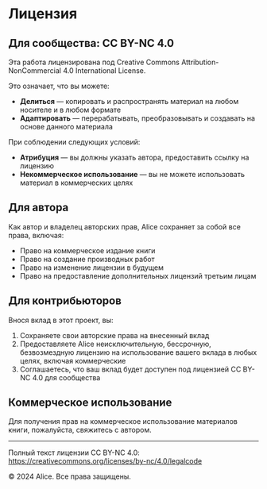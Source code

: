 # Лицензия

## Для сообщества: CC BY-NC 4.0

Эта работа лицензирована под Creative Commons Attribution-NonCommercial 4.0 International License.

Это означает, что вы можете:
- **Делиться** — копировать и распространять материал на любом носителе и в любом формате
- **Адаптировать** — перерабатывать, преобразовывать и создавать на основе данного материала

При соблюдении следующих условий:
- **Атрибуция** — вы должны указать автора, предоставить ссылку на лицензию
- **Некоммерческое использование** — вы не можете использовать материал в коммерческих целях

## Для автора

Как автор и владелец авторских прав, Alice сохраняет за собой все права, включая:
- Право на коммерческое издание книги
- Право на создание производных работ
- Право на изменение лицензии в будущем
- Право на предоставление дополнительных лицензий третьим лицам

## Для контрибьюторов

Внося вклад в этот проект, вы:
1. Сохраняете свои авторские права на внесенный вклад
2. Предоставляете Alice неисключительную, бессрочную, безвозмездную лицензию на использование вашего вклада в любых целях, включая коммерческие
3. Соглашаетесь, что ваш вклад будет доступен под лицензией CC BY-NC 4.0 для сообщества

## Коммерческое использование

Для получения прав на коммерческое использование материалов книги, пожалуйста, свяжитесь с автором.

---

Полный текст лицензии CC BY-NC 4.0: https://creativecommons.org/licenses/by-nc/4.0/legalcode

© 2024 Alice. Все права защищены.